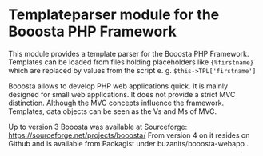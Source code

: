 # Templateparser module for the Booosta PHP Framework

This module provides a template parser for the Booosta PHP Framework. Templates can be loaded from files
holding placeholders like `{%firstname}` which are replaced by values from the script e. g. `$this->TPL['firstname']`

Booosta allows to develop PHP web applications quick. It is mainly designed for small web applications.
It does not provide a strict MVC distinction. Although the MVC concepts influence the framework. Templates,
data objects can be seen as the Vs and Ms of MVC.

Up to version 3 Booosta was available at Sourceforge: https://sourceforge.net/projects/booosta/ From version
4 on it resides on Github and is available from Packagist under buzanits/booosta-webapp .
